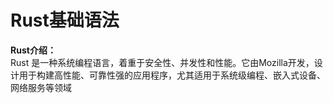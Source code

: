 # Rust基础语法
**Rust介绍：**    
Rust 是一种系统编程语言，着重于安全性、并发性和性能。它由Mozilla开发，设计用于构建高性能、可靠性强的应用程序，尤其适用于系统级编程、嵌入式设备、网络服务等领域
